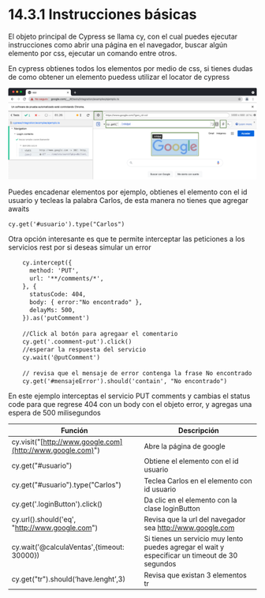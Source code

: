 # 14.3.1 Instrucciones básicas

El objeto principal de Cypress se llama cy, con el cual puedes ejecutar instrucciones como abrir una página en el navegador, buscar algún elemento por css, ejecutar un comando entre otros.

En cypress obtienes todos los elementos por medio de css, si tienes dudas de como obtener un elemento puedess utilizar el locator de cypress

![](<../../.gitbook/assets/image (611).png>)

Puedes encadenar elementos por ejemplo, obtienes el elemento con el id usuario y tecleas la palabra Carlos, de esta manera no tienes que agregar awaits

```
cy.get('#usuario').type("Carlos")
```

Otra opción interesante es que te permite interceptar las peticiones a los servicios rest por si deseas simular un error

```
    cy.intercept({
      method: 'PUT',
      url: '**/comments/*',
    }, {
      statusCode: 404,
      body: { error:"No encontrado" },
      delayMs: 500,
    }).as('putComment')
    
    //Click al botón para agregaar el comentario
    cy.get('.coomment-put').click()
    //esperar la respuesta del servicio
    cy.wait('@putComment')

    // revisa que el mensaje de error contenga la frase No encontrado
    cy.get('#mensajeError').should('contain', "No encontrado")
```

En este ejemplo interceptas el servicio PUT comments y cambias el status code para que regrese 404 con un body con el objeto error, y agregas una espera de 500 milisegundos

| Función                                                    | Descripción                                                                                    |
| ---------------------------------------------------------- | ---------------------------------------------------------------------------------------------- |
| cy.visit("[http://www.google.com](http://www.google.com)") | Abre la página de google                                                                       |
| cy.get("#usuario")                                         | Obtiene el elemento con el id usuario                                                          |
| cy.get("#usuario").type("Carlos")                          | Teclea Carlos en el elemento con id usuario                                                    |
| cy.get('.loginButton').click()                             | Da clic en el elemento con la clase loginButton                                                |
| cy.url().should('eq', "http://www.google.com")             | Revisa que la url del navegador sea http://www.google.com                                      |
| cy.wait('@calculaVentas',{timeout: 30000})                 | Si tienes un servicio muy lento puedes agregar el wait y especificar un timeout de 30 segundos |
| cy.get("tr").should(‘have.lenght’,3)                       | Revisa que existan 3 elementos tr                                                              |

